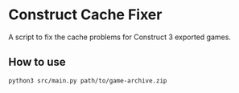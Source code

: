 # Construct Cache Fixer

A script to fix the cache problems for Construct 3 exported games.

## How to use

```bash
python3 src/main.py path/to/game-archive.zip
```
